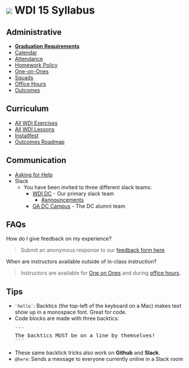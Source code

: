 # ![](https://camo.githubusercontent.com/6ce15b81c1f06d716d753a61f5db22375fa684da/68747470733a2f2f67612d646173682e73332e616d617a6f6e6177732e636f6d2f70726f64756374696f6e2f6173736574732f6c6f676f2d39663838616536633963333837313639306533333238306663663535376633332e706e67) WDI 15 Syllabus

## Administrative

- **[Graduation Requirements](graduation-requirements.md)**
- [Calendar](https://ga-dc.github.io/wdi15/)
- [Attendance](attendance.md)
- [Homework Policy](homework-policy.md)
- [One-on-Ones](one-on-ones.md)
- [Squads](squads.md)
- [Office Hours](office-hours.md)
- [Outcomes](https://github.com/ga-dc/outcomes)

## Curriculum

- [All WDI Exercises](http://repotagger.github.io?name=ga-wdi-exercises)
- [All WDI Lessons](http://repotagger.github.io?name=ga-wdi-lessons)
- [Installfest](https://github.com/ga-dc/installfest)
- [Outcomes Roadmap](https://github.com/ga-dc/outcomes/tree/master/roadmap)

## Communication

- [Asking for Help](asking-for-help.md)
- Slack
  - You have been invited to three different slack teams:
    - [WDI DC](https://WDI-dc.slack.com) - Our primary slack team
      - [#announcements](https://wdi-dc.slack.com/messages/announcements/)
    - [GA DC Campus](https://gadc-campus.slack.com) - The DC alumni team

## FAQs

How do I give feedback on my experience?

> Submit an anonymous response to our [feedback form here](https://docs.google.com/forms/u/1/d/10uz4L2kuKBrnIeGQmabJtihytdhHseKPksIhv-ItnwQ)

When are instructors available outside of in-class instruction?

> Instructors are available for [One on Ones](one-on-ones.md) and during [office hours](office-hours.md).

## Tips

- <code>&grave;hello&grave;</code>: Backtics (the top-left of the keyboard on a Mac) makes text show up in a monospace font. Great for code.
- Code blocks are made with three backtics:
  <pre>
  &grave;&grave;&grave;
  The backtics MUST be on a line by themselves!
  &grave;&grave;&grave;
  </pre>
- These same backtick tricks also work on **Github** and **Slack**.
- `@here`: Sends a message to everyone currently online in a Slack room
